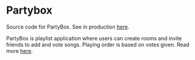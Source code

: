 # Partybox

Source code for PartyBox. See in production [here](http://partybox.dy.fi:5000).

PartyBox is playlist application where users can create rooms and invite friends to add and vote songs. Playing order is based on votes given. Read more [here](https://akalhainen.me/projects/partybox/).
